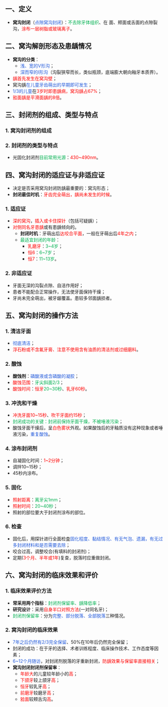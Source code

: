 ## 一、定义
* **窝沟封闭**（<font color="#245bdb">点隙窝沟封闭</font>）：<font color="#00b050">不去除牙体组织</font>、在 面、颊面或舌面的点隙裂沟，<font color="#ff0000">涂布一层树脂或玻璃离子</font>。

## 二、窝沟解剖形态及患龋情况
* **窝沟的分类**：
	* <font color="#245bdb">浅、宽的V形沟</font>；
	* <font color="#245bdb">深而窄的I形沟</font>（沟裂狭窄而长，类似瓶颈，底端膨大朝向釉牙本质界）。
* <font color="#ff0000">龋首先发生在窝沟壁</font>；
* 窝沟龋<font color="#245bdb">在儿童牙齿萌出的早期即可发生</font>；
* <font color="#245bdb">1/3的儿童</font>在<font color="#ff0000">3岁时即患龋病，窝沟龋占67%</font>；
* <font color="#ff0000">𬌗面龋是平滑面龋的8倍</font>。

## 三、封闭剂的组成、类型与特点
### 1. 窝沟封闭剂的组成
### 2. 封闭剂的类型与特点
* 光固化封闭剂<font color="#00b050">目前常用光源</font>：<font color="#ff0000">430~490nm</font>。

## 四、窝沟封闭的适应证与非适应证
* 决定是否采用窝沟封闭防龋最重要的：窝沟形态；
* **封闭最佳时机**：<font color="#ff0000">牙齿完全萌出，龋尚未发生的时候</font>。
### 1. 适应证
* <font color="#ff0000">深的窝沟</font>，<font color="#ff0000">插入或卡住探针</font>（包括可疑龋）；
* <font color="#ff0000">对侧同名牙患龋</font>或有患龋倾向的。
	* **封闭时机**：牙萌出后<font color="#ff0000">达咬合平面</font>，一般在牙萌出后<font color="#ff0000">4年之内</font>；
	* <font color="#00b050">最适宜封闭的年龄</font>：
		* <font color="#ff0000">乳磨牙</font>：<font color="#00b050">3~4岁</font>；
		* <font color="#ff0000">恒6</font>：<font color="#00b050">6~7岁</font>；
		* <font color="#ff0000">恒7</font>：<font color="#00b050">11~13岁</font>。
### 2. 非适应证
* 牙面无深的沟裂点隙、自洁作用好；
* 患者不能配合正常操作，无法使牙面保持干燥；
* 牙尚未完全萌出，被牙龈覆盖。患较多邻面龋损者。

## 五、窝沟封闭的操作方法
### 1. 清洁牙面
* <font color="#245bdb">彻底清洁</font>；
* <font color="#ff0000">浮石粉或不含氟牙膏、注意不使用含有油质的清洁剂或过细磨料</font>。
### 2. 酸蚀
* **酸蚀剂**：<font color="#245bdb">磷酸液或含磷酸的凝胶</font>；
* <font color="#ff0000">酸蚀范围</font>：<font color="#00b050">牙尖斜面2/3</font>；
* <font color="#ff0000">酸蚀时间</font>：<font color="#ff0000">恒牙</font><font color="#00b050">20~30秒</font>、<font color="#ff0000">乳牙60秒</font>。
### 3. 冲洗和干燥
* <font color="#ff0000">冲洗牙面10~15秒</font>、<font color="#ff0000">吹干牙面约15秒</font>；
* <font color="#00b050">封闭成功的关键：封闭前保持牙面干燥，不被唾液污染</font>；
* 酸蚀牙面干燥后，呈<font color="#ff0000">白色雾状</font>外观。如果酸蚀后的牙釉质没有这种现象或者唾液污染，<font color="#245bdb">重复酸蚀</font>。
### 4. 涂布封闭剂
* 自凝固化时间：<font color="#ff0000">1~2分钟</font>；
* 调拌10~15秒；
* 45秒内涂布。
### 5. 固化
*  <font color="#ff0000">照射距离</font>：<font color="#00b050">离牙尖1mm</font>；
*  <font color="#ff0000">照射时间</font>：<font color="#00b050">20~40秒</font>；
* 照射的部位要大于封闭剂涂布的部位。
### 6. 检查
* 固化后，用探针进行全面检査<font color="#245bdb">固化程度、黏结情况、有无气泡、遗漏，有无过多封闭材料和是否需要去除</font>；
* 咬合过高，调整咬合(有填料的封闭剂)；
* 定期(<font color="#ff0000">3个月、半年或1年</font>)复查，脱落时应重做封闭。

## 六、窝沟封闭的临床效果和评价
### 1. 临床效果评价方法
* **常采用两个指标**：<font color="#00b050">封闭剂保留率、龋降低率</font>；
* **研究设计**：采用<font color="#ff0000">自身半口对照方法</font>(一对同名牙)；
* <font color="#00b050">封闭剂保留率</font>：分为<font color="#245bdb">完整、部分脱落、全部脱落</font>三种情况。
### 2. 窝沟封闭的临床效果
* <font color="#245bdb">7年之后仍然有2/3完全保留</font>、50%在10年后仍然完全保留；
* 封闭的成功：在于牙的选择、术者训练程度、临床操作技术、工作态度等因素；
* <font color="#245bdb">6~12个月随访</font>，对封闭剂脱落的牙重新封闭，<font color="#ff0000">防龋效果与保留率直接相关</font>；
* **窝沟封闭封闭剂保留率**：
	* <font color="#ff0000">年龄大</font>的儿童较年龄小的<font color="#ff0000">高</font>；
	* <font color="#ff0000">下颌牙</font>较上颌牙<font color="#ff0000">高</font>；
	* <font color="#ff0000">恒牙</font>较乳牙<font color="#ff0000">高</font>；
	* <font color="#ff0000">前磨牙</font>较磨牙<font color="#ff0000">高</font>；
	* <font color="#ff0000">𬌗面</font>较颊舌沟<font color="#ff0000">高</font>。

